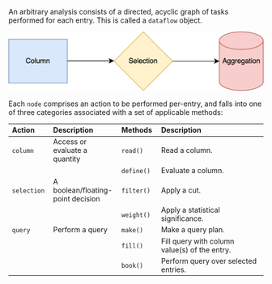 An arbitrary analysis consists of a directed, acyclic graph of tasks performed for each entry. This is called a `dataflow` object.

![dataflow](../assets/dataflow.png)

Each `node` comprises an action to be performed per-entry, and falls into one of three categories associated with a set of applicable methods:

<style>
table th:first-of-type {
    width: 15%;
}
table th:nth-of-type(2) {
    width: 20%;
}
table th:nth-of-type(3) {
    width: 15%;
}
table th:nth-of-type(4) {
    width: 40%;
}
</style>

| Action | Description | Methods | Description |
| :------------ | :------------------------------------ | :------------ | :------------------------------------ |
| `column` | Access or evaluate a quantity | `read()` | Read a column. |
| | | `define()` | Evaluate a column. |
| `selection` | A boolean/floating-point decision | `filter()` | Apply a cut. | 
| | | `weight()` | Apply a statistical significance. |
| `query` | Perform a query | `make()` | Make a query plan. |
| | | `fill()` | Fill query with column value(s) of the entry. |
| | | `book()` | Perform query over selected entries. |
